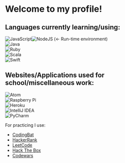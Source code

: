 # Welcome to my profile!

## Languages currently learning/using:

![JavaScript](https://img.shields.io/badge/javascript-%23323330.svg?style=for-the-badge&logo=javascript&logoColor=%23F7DF1E)![NodeJS](https://img.shields.io/badge/node.js-6DA55F?style=for-the-badge&logo=node.js&logoColor=white) (<- Run-time environment)\
![Java](https://img.shields.io/badge/java-%23ED8B00.svg?style=for-the-badge&logo=java&logoColor=white)\
![Ruby](https://img.shields.io/badge/ruby-%23CC342D.svg?style=for-the-badge&logo=ruby&logoColor=white)\
![Scala](https://img.shields.io/badge/scala-%23DC322F.svg?style=for-the-badge&logo=scala&logoColor=white)\
![Swift](https://img.shields.io/badge/swift-F54A2A?style=for-the-badge&logo=swift&logoColor=white)

## Websites/Applications used for school/miscellaneous work:

![Atom](https://img.shields.io/badge/Atom-%2366595C.svg?style=for-the-badge&logo=atom&logoColor=white)\
![Raspberry Pi](https://img.shields.io/badge/-RaspberryPi-C51A4A?style=for-the-badge&logo=Raspberry-Pi)\
![Heroku](https://img.shields.io/badge/heroku-%23430098.svg?style=for-the-badge&logo=heroku&logoColor=white)\
![IntelliJ IDEA](https://img.shields.io/badge/IntelliJIDEA-000000.svg?style=for-the-badge&logo=intellij-idea&logoColor=white)\
![PyCharm](https://img.shields.io/badge/pycharm-143?style=for-the-badge&logo=pycharm&logoColor=black&color=black&labelColor=green)

For practicing I use:

* [CodingBat](https://codingbat.com/java)
* [HackerRank](https://www.hackerrank.com/dashboard)
* [LeetCode](https://leetcode.com/)
* [Hack The Box](https://www.hackthebox.com/)
* [Codewars](https://www.codewars.com/)


<!--
**JSusak/JSusak** is a ✨ _special_ ✨ repository because its `README.md` (this file) appears on your GitHub profile.

Here are some ideas to get you started:

- 🔭 I’m currently working on ...
- 🌱 I’m currently learning ...
- 👯 I’m looking to collaborate on ...
- 🤔 I’m looking for help with ...
- 💬 Ask me about ...
- 📫 How to reach me: ...
- 😄 Pronouns: ...
- ⚡ Fun fact: ...
-->
